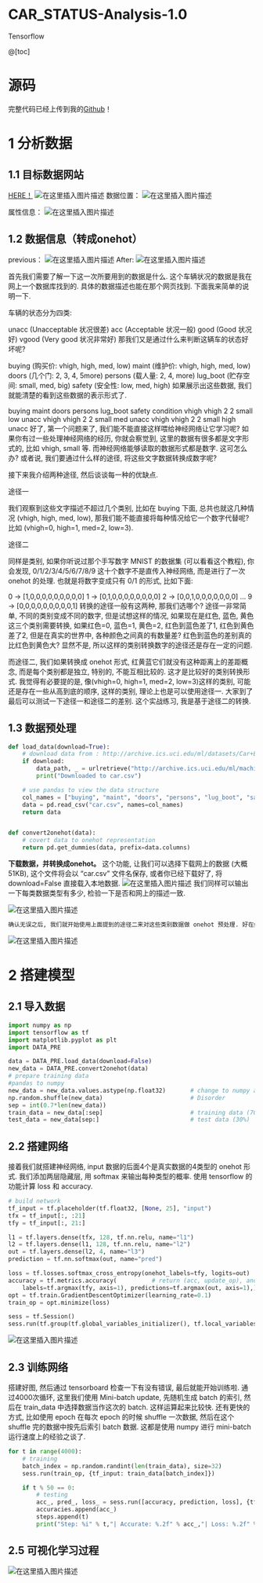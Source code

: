 # CAR_STATUS-Analysis-1.0
Tensorflow

@[toc]
# 源码

完整代码已经上传到我的[Github](https://github.com/lixiang007666/CAR_STATUS-Analysis-1.0)！
# 1 分析数据




## 1.1 目标数据网站
[HERE！](http://archive.ics.uci.edu/ml/datasets/Car+Evaluation)
![在这里插入图片描述](https://img-blog.csdnimg.cn/20200502160908410.png?x-oss-process=image/watermark,type_ZmFuZ3poZW5naGVpdGk,shadow_10,text_aHR0cHM6Ly9ibG9nLmNzZG4ubmV0L3dlaXhpbl80MzgzODc4NQ==,size_16,color_FFFFFF,t_70)
数据位置：
![在这里插入图片描述](https://img-blog.csdnimg.cn/20200502160929586.png?x-oss-process=image/watermark,type_ZmFuZ3poZW5naGVpdGk,shadow_10,text_aHR0cHM6Ly9ibG9nLmNzZG4ubmV0L3dlaXhpbl80MzgzODc4NQ==,size_16,color_FFFFFF,t_70)

属性信息：
![在这里插入图片描述](https://img-blog.csdnimg.cn/20200502160810482.png)
## 1.2 数据信息（转成onehot）
previous：
![在这里插入图片描述](https://img-blog.csdnimg.cn/20200502161318186.png)
After:
![在这里插入图片描述](https://img-blog.csdnimg.cn/20200502161356794.png?x-oss-process=image/watermark,type_ZmFuZ3poZW5naGVpdGk,shadow_10,text_aHR0cHM6Ly9ibG9nLmNzZG4ubmV0L3dlaXhpbl80MzgzODc4NQ==,size_16,color_FFFFFF,t_70)

首先我们需要了解一下这一次所要用到的数据是什么. 这个车辆状况的数据是我在网上一个数据库找到的. 具体的数据描述也能在那个网页找到. 下面我来简单的说明一下.

车辆的状态分为四类:

unacc (Unacceptable 状况很差)
acc (Acceptable 状况一般)
good (Good 状况好)
vgood (Very good 状况非常好)
那我们又是通过什么来判断这辆车的状态好坏呢?

buying (购买价: vhigh, high, med, low)
maint (维护价: vhigh, high, med, low)
doors (几个门: 2, 3, 4, 5more)
persons (载人量: 2, 4, more)
lug_boot (贮存空间: small, med, big)
safety (安全性: low, med, high)
如果展示出这些数据, 我们就能清楚的看到这些数据的表示形式了.

buying	maint	doors	persons	lug_boot	safety	condition
vhigh	vhigh	2	2	small	low	unacc
vhigh	vhigh	2	2	small	med	unacc
vhigh	vhigh	2	2	small	high	unacc
好了, 第一个问题来了, 我们能不能直接这样喂给神经网络让它学习呢? 如果你有过一些处理神经网络的经历, 你就会察觉到, 这里的数据有很多都是文字形式的, 比如 vhigh, small 等. 而神经网络能够读取的数据形式都是数字. 这可怎么办? 或者说, 我们要通过什么样的途径, 将这些文字数据转换成数字呢?

接下来我介绍两种途径, 然后谈谈每一种的优缺点.

途径一

我们观察到这些文字描述不超过几个类别, 比如在 buying 下面, 总共也就这几种情况 (vhigh, high, med, low), 那我们能不能直接将每种情况给它一个数字代替呢? 比如 (vhigh=0, high=1, med=2, low=3).

途径二

同样是类别, 如果你听说过那个手写数字 MNIST 的数据集 (可以看看这个教程), 你会发现, 0/1/2/3/4/5/6/7/8/9 这十个数字不是直传入神经网络, 而是进行了一次 onehot 的处理. 也就是将数字变成只有 0/1 的形式, 比如下面:

0 -> [1,0,0,0,0,0,0,0,0,0]
1 -> [0,1,0,0,0,0,0,0,0,0]
2 -> [0,0,1,0,0,0,0,0,0,0]
…
9 -> [0,0,0,0,0,0,0,0,0,1]
转换的途径一般有这两种, 那我们选哪个? 途径一非常简单, 不同的类别变成不同的数字, 但是试想这样的情况, 如果现在是红色, 蓝色, 黄色这三个类别需要转换, 如果红色=0, 蓝色=1, 黄色=2, 红色到蓝色差了1, 红色到黄色差了2, 但是在真实的世界中, 各种颜色之间真的有数量差? 红色到蓝色的差别真的比红色到黄色大? 显然不是, 所以这样的类别转换数字的途径还是存在一定的问题.

而途径二, 我们如果转换成 onehot 形式, 红黄蓝它们就没有这种距离上的差距概念, 而是每个类别都是独立, 特别的, 不能互相比较的. 这才是比较好的类别转换形式. 我觉得有必要提的是, 像(vhigh=0, high=1, med=2, low=3)这样的类别, 可能还是存在一些从高到底的顺序, 这样的类别, 理论上也是可以使用途径一. 大家到了最后可以测试一下途径一和途径二的差别. 这个实战练习, 我是基于途径二的转换.

## 1.3 数据预处理

```python
def load_data(download=True):
    # download data from : http://archive.ics.uci.edu/ml/datasets/Car+Evaluation
    if download:
        data_path, _ = urlretrieve("http://archive.ics.uci.edu/ml/machine-learning-databases/car/car.data", "./car.csv")
        print("Downloaded to car.csv")

    # use pandas to view the data structure
    col_names = ["buying", "maint", "doors", "persons", "lug_boot", "safety", "class"]
    data = pd.read_csv("car.csv", names=col_names)
    return data


def convert2onehot(data):
    # covert data to onehot representation
    return pd.get_dummies(data, prefix=data.columns)

```
**下载数据，并转换成onehot。**
这个功能, 让我们可以选择下载网上的数据 (大概51KB), 这个文件将会以 “car.csv” 文件名保存, 或者你已经下载好了, 将 download=False 直接载入本地数据.
![在这里插入图片描述](https://img-blog.csdnimg.cn/20200502161220464.png)
我们同样可以输出一下每类数据类型有多少, 检验一下是否和网上的描述一致.

![在这里插入图片描述](https://img-blog.csdnimg.cn/2020050216123277.png?x-oss-process=image/watermark,type_ZmFuZ3poZW5naGVpdGk,shadow_10,text_aHR0cHM6Ly9ibG9nLmNzZG4ubmV0L3dlaXhpbl80MzgzODc4NQ==,size_16,color_FFFFFF,t_70)

```python
确认无误之后, 我们就开始使用上面提到的途径二来对这些类别数据做 onehot 预处理. 好在如果你使用 pandas, 它有一个很 handy 的功能 pd.get_dummies(), 来帮你实现 onehot 形式的数据转化.
```
![在这里插入图片描述](https://img-blog.csdnimg.cn/20200502161253286.png)
# 2 搭建模型
## 2.1 导入数据

```python
import numpy as np
import tensorflow as tf
import matplotlib.pyplot as plt
import DATA_PRE

data = DATA_PRE.load_data(download=False)
new_data = DATA_PRE.convert2onehot(data)
# prepare training data
#pandas to numpy
new_data = new_data.values.astype(np.float32)       # change to numpy array and float32
np.random.shuffle(new_data)                         # Disorder
sep = int(0.7*len(new_data))
train_data = new_data[:sep]                         # training data (70%)
test_data = new_data[sep:]                          # test data (30%)

```
## 2.2 搭建网络
接着我们就搭建神经网络, input 数据的后面4个是真实数据的4类型的 onehot 形式. 我们添加两层隐藏层, 用 softmax 来输出每种类型的概率. 使用 tensorflow 的功能计算 loss 和 accuracy.

```python
# build network
tf_input = tf.placeholder(tf.float32, [None, 25], "input")
tfx = tf_input[:, :21]
tfy = tf_input[:, 21:]

l1 = tf.layers.dense(tfx, 128, tf.nn.relu, name="l1")
l2 = tf.layers.dense(l1, 128, tf.nn.relu, name="l2")
out = tf.layers.dense(l2, 4, name="l3")
prediction = tf.nn.softmax(out, name="pred")

loss = tf.losses.softmax_cross_entropy(onehot_labels=tfy, logits=out)
accuracy = tf.metrics.accuracy(          # return (acc, update_op), and create 2 local variables
    labels=tf.argmax(tfy, axis=1), predictions=tf.argmax(out, axis=1),)[1]
opt = tf.train.GradientDescentOptimizer(learning_rate=0.1)
train_op = opt.minimize(loss)

sess = tf.Session()
sess.run(tf.group(tf.global_variables_initializer(), tf.local_variables_initializer()))
```
![在这里插入图片描述](https://img-blog.csdnimg.cn/20200502161808202.png?x-oss-process=image/watermark,type_ZmFuZ3poZW5naGVpdGk,shadow_10,text_aHR0cHM6Ly9ibG9nLmNzZG4ubmV0L3dlaXhpbl80MzgzODc4NQ==,size_16,color_FFFFFF,t_70)
## 2.3 训练网络
搭建好图, 然后通过 tensorboard 检查一下有没有错误, 最后就能开始训练啦. 通过4000次循环, 这里我们使用 Mini-batch update, 先随机生成 batch 的索引, 然后在 train_data 中选择数据当作这次的 batch. 这样运算起来比较快. 还有更快的方式, 比如使用 epoch 在每次 epoch 的时候 shuffle 一次数据, 然后在这个 shuffle 完的数据中按先后索引 batch 数据. 这都是使用 numpy 进行 mini-batch 运行速度上的经验之谈了.

```python
for t in range(4000):
    # training
    batch_index = np.random.randint(len(train_data), size=32)
    sess.run(train_op, {tf_input: train_data[batch_index]})

    if t % 50 == 0:
        # testing
        acc_, pred_, loss_ = sess.run([accuracy, prediction, loss], {tf_input: test_data})
        accuracies.append(acc_)
        steps.append(t)
        print("Step: %i" % t,"| Accurate: %.2f" % acc_,"| Loss: %.2f" % loss_,)
```

## 2.5 可视化学习过程

![在这里插入图片描述](https://img-blog.csdnimg.cn/20200502162045406.png?x-oss-process=image/watermark,type_ZmFuZ3poZW5naGVpdGk,shadow_10,text_aHR0cHM6Ly9ibG9nLmNzZG4ubmV0L3dlaXhpbl80MzgzODc4NQ==,size_16,color_FFFFFF,t_70)
